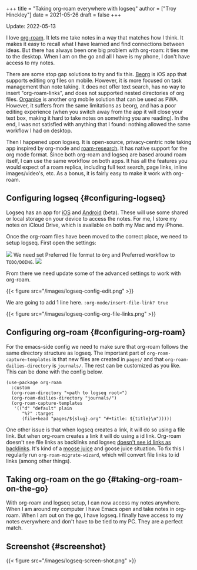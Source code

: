 +++
title = "Taking org-roam everywhere with logseq"
author = ["Troy Hinckley"]
date = 2021-05-26
draft = false
+++

Update: 2022-05-13

I love [org-roam](https://www.orgroam.com/). It lets me take notes in a way that matches how I think. It makes it easy to recall what I have learned and find connections between ideas. But there has always been one big problem with org-roam: it ties me to the desktop. When I am on the go and all I have is my phone, I don't have access to my notes.

There are some stop gap solutions to try and fix this. [Beorg](https://beorgapp.com/) is iOS app that supports editing org files on mobile. However, it is more focused on task management than note taking. It does not offer text search, has no way to insert "org-roam-links", and does not supported nested directories of org files. [Organice](https://organice.200ok.ch/) is another org mobile solution that can be used as PWA. However, it suffers from the same limitations as beorg, and has a poor editing experience (when you switch away from the app it will close your text box, making it hard to take notes on something you are reading). In the end, I was not satisfied with anything that I found: nothing allowed the same workflow I had on desktop.

Then I happened upon logseq. It is open-source, privacy-centric note taking app inspired by org-mode and [roam-research](https://roamresearch.com/). It has native support for the org mode format. Since both org-roam and logseq are based around roam itself, I can use the same workflow on both apps. It has all the features you would expect of a roam replica, including full text search, page links, inline images/video's, etc. As a bonus, it is fairly easy to make it work with org-roam.


## Configuring logseq {#configuring-logseq}

Logseq has an app for [iOS](https://apps.apple.com/us/app/logseq/id1601013908?platform=ipad) and [Android](https://github.com/logseq/logseq/releases/tag/nightly) (beta). These will use some shared or local storage on your device to access the notes. For me, I store my notes on iCloud Drive, which is available on both my Mac and my iPhone.

Once the org-roam files have been moved to the correct place, we need to setup logseq. First open the settings:

![](/images/logseq-settings.png)
We need set Preferred file format to `Org` and Preferred workflow to `TODO/DOING`.
![](/images/logseq-setting-editor.png)

From there we need update some of the advanced settings to work with org-roam.

{{< figure src="/images/logseq-config-edit.png" >}}

We are going to add 1 line here.
`:org-mode/insert-file-link? true`

{{< figure src="/images/logseq-config-org-file-links.png" >}}


## Configuring org-roam {#configuring-org-roam}

For the emacs-side config we need to make sure that org-roam follows the same directory structure as logseq. The important part of `org-roam-capture-templates` is that new files are created in `pages/` and that `org-roam-dailies-directory` is `journals/`. The rest can be customized as you like. This can be done with the config below.

```emacs-lisp
(use-package org-roam
  :custom
  (org-roam-directory "<path to logseq root>")
  (org-roam-dailies-directory "journals/")
  (org-roam-capture-templates
   '(("d" "default" plain
      "%?" :target
      (file+head "pages/${slug}.org" "#+title: ${title}\n")))))
```

One other issue is that when logseq creates a link, it will do so using a file link. But when org-roam creates a link it will do using a id link. Org-roam doesn't see file links as backlinks and logseq [doesn't see id links as backlinks](https://github.com/logseq/logseq/issues/3281#issuecomment-1059862531). It's kind of a [moose juice](https://seuss.fandom.com/wiki/Sleeping_Moose) and goose juice situation. To fix this I regularly run `org-roam-migrate-wizard`, which will convert file links to id links (among other things).


## Taking org-roam on the go {#taking-org-roam-on-the-go}

With org-roam and logseq setup, I can now access my notes anywhere. When I am around my computer I have Emacs open and take notes in org-roam. When I am out on the go, I have logseq. I finally have access to my notes everywhere and don't have to be tied to my PC. They are a perfect match.


## Screenshot {#screenshot}

{{< figure src="/images/logseq-screen-shot.png" >}}
